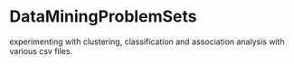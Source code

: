 # DataMiningProblemSets
experimenting with clustering, classification and association analysis with various csv files.
